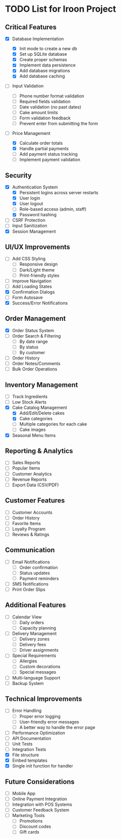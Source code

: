 # TODO List for Iroon Project

## Critical Features

- [x] Database Implementation

  - [x] Init mode to create a new db
  - [x] Set up SQLite database
  - [x] Create proper schemas
  - [x] Implement data persistence
  - [x] Add database migrations
  - [x] Add database caching

- [ ] Input Validation

  - [ ] Phone number format validation
  - [ ] Required fields validation
  - [ ] Date validation (no past dates)
  - [ ] Cake amount limits
  - [ ] Form validation feedback
  - [ ] Prevent enter from submitting the form

- [ ] Price Management
  - [x] Calculate order totals
  - [x] Handle partial payments
  - [ ] Add payment status tracking
  - [ ] Implement payment validation

## Security

- [x] Authentication System
  - [x] Persistent logins across server restarts
  - [x] User login
  - [x] User logout
  - [ ] Role-based access (admin, staff)
  - [x] Password hashing
- [ ] CSRF Protection
- [ ] Input Sanitization
- [x] Session Management

## UI/UX Improvements

- [ ] Add CSS Styling
  - [ ] Responsive design
  - [ ] Dark/Light theme
  - [ ] Print-friendly styles
- [ ] Improve Navigation
- [ ] Add Loading States
- [x] Confirmation Dialogs
- [ ] Form Autosave
- [x] Success/Error Notifications

## Order Management

- [x] Order Status System
- [ ] Order Search & Filtering
  - [ ] By date range
  - [ ] By status
  - [ ] By customer
- [ ] Order History
- [ ] Order Notes/Comments
- [ ] Bulk Order Operations

## Inventory Management

- [ ] Track Ingredients
- [ ] Low Stock Alerts
- [x] Cake Catalog Management
  - [x] Add/Edit/Delete cakes
  - [x] Cake categories
  - [ ] Multiple categories for each cake
  - [ ] Cake images
- [x] Seasonal Menu Items

## Reporting & Analytics

- [ ] Sales Reports
- [ ] Popular Items
- [ ] Customer Analytics
- [ ] Revenue Reports
- [ ] Export Data (CSV/PDF)

## Customer Features

- [ ] Customer Accounts
- [ ] Order History
- [ ] Favorite Items
- [ ] Loyalty Program
- [ ] Reviews & Ratings

## Communication

- [ ] Email Notifications
  - [ ] Order confirmation
  - [ ] Status updates
  - [ ] Payment reminders
- [ ] SMS Notifications
- [ ] Print Order Slips

## Additional Features

- [ ] Calendar View
  - [ ] Daily orders
  - [ ] Capacity planning
- [ ] Delivery Management
  - [ ] Delivery zones
  - [ ] Delivery fees
  - [ ] Driver assignments
- [ ] Special Requirements
  - [ ] Allergies
  - [ ] Custom decorations
  - [ ] Special messages
- [ ] Multi-language Support
- [ ] Backup System

## Technical Improvements

- [ ] Error Handling
  - [ ] Proper error logging
  - [ ] User-friendly error messages
  - [ ] A better way to handle the error page
- [ ] Performance Optimization
- [ ] API Documentation
- [ ] Unit Tests
- [ ] Integration Tests
- [x] File structure
- [x] Embed templates
- [x] Single init function for handler

## Future Considerations

- [ ] Mobile App
- [ ] Online Payment Integration
- [ ] Integration with POS Systems
- [ ] Customer Feedback System
- [ ] Marketing Tools
  - [ ] Promotions
  - [ ] Discount codes
  - [ ] Gift cards
